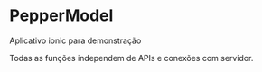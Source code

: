 # PepperModel
 Aplicativo ionic para demonstração
 
 Todas as funções independem de APIs e conexões com servidor.
 
